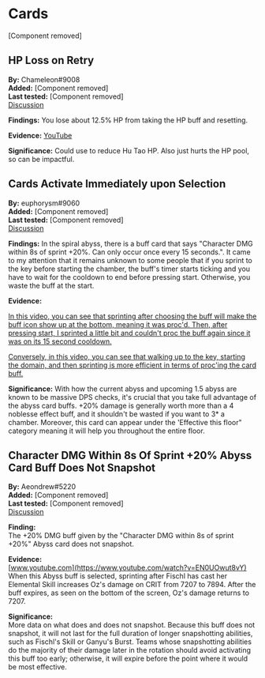 # Cards

[Component removed]

## HP Loss on Retry

**By:** Chameleon\#9008  
**Added:** [Component removed]  
**Last tested:** [Component removed]  
[Discussion](https://tickets.deeznuts.moe/ticket-archive/attachments_825561938322522213_834316844331565066_transcript-card-hp-loss-bug.html)

**Findings:** You lose about 12.5% HP from taking the HP buff and resetting.

**Evidence:** [YouTube](https://youtu.be/iIL7Uk2qpC0)

**Significance:** Could use to reduce Hu Tao HP. Also just hurts the HP pool, so can be impactful.

## Cards Activate Immediately upon Selection

**By:** euphorysm\#9060  
**Added:** [Component removed]  
**Last tested:** [Component removed]  
[Discussion](https://tickets.deeznuts.moe/ticket-archive/attachments_832473046564470864_834316922531086366_transcript-abyss-sprint-card-mechanics.html)

**Findings:** In the spiral abyss, there is a buff card that says "Character DMG within 8s of sprint +20%. Can only occur once every 15 seconds.". It came to my attention that it remains unknown to some people that if you sprint to the key before starting the chamber, the buff's timer starts ticking and you have to wait for the cooldown to end before pressing start. Otherwise, you waste the buff at the start.

**Evidence:**

[In this video, you can see that sprinting after choosing the buff will make the buff icon show up at the bottom, meaning it was proc'd. Then, after pressing start, I sprinted a little bit and couldn't proc the buff again since it was on its 15 second cooldown.](https://youtu.be/nx-ocKy_50I)

[Conversely, in this video, you can see that walking up to the key, starting the domain, and then sprinting is more efficient in terms of proc'ing the card buff.](https://youtu.be/_vbTUm1xvKs)

**Significance:** With how the current abyss and upcoming 1.5 abyss are known to be massive DPS checks, it's crucial that you take full advantage of the abyss card buffs. +20% damage is generally worth more than a 4 noblesse effect buff, and it shouldn't be wasted if you want to 3\* a chamber. Moreover, this card can appear under the 'Effective this floor" category meaning it will help you throughout the entire floor.

## Character DMG Within 8s Of Sprint +20% Abyss Card Buff Does Not Snapshot

**By:** Aeondrew\#5220  
**Added:** [Component removed]  
**Last tested:** [Component removed]  
[Discussion](https://tickets.deeznuts.moe/transcripts/character-dmg-within-8s-of-sprint-20-abyss-card-buff-does-not-snapshot)

**Finding:**  
The +20% DMG buff given by the "Character DMG within 8s of sprint +20%" Abyss card does not snapshot.  
  
**Evidence:**  
[www.youtube.com](https://www.youtube.com/watch?v=EN0UOwut8vY)  
When this Abyss buff is selected, sprinting after Fischl has cast her Elemental Skill increases Oz's damage on CRIT from 7207 to 7894. After the buff expires, as seen on the bottom of the screen, Oz's damage returns to 7207.  
  
**Significance:**  
More data on what does and does not snapshot. Because this buff does not snapshot, it will not last for the full duration of longer snapshotting abilities, such as Fischl's Skill or Ganyu's Burst. Teams whose snapshotting abilities do the majority of their damage later in the rotation should avoid activating this buff too early; otherwise, it will expire before the point where it would be most effective.